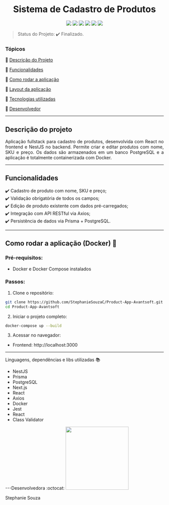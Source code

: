 <h1 align="center"> Sistema de Cadastro de Produtos</h1>

<p align="center">
  <img src="https://img.shields.io/static/v1?label=React&message=React&color=61dafb&style=for-the-badge&logo=react"/>
  <img src="https://img.shields.io/static/v1?label=NestJS&message=NestJs&color=e0234e&style=for-the-badge&logo=nestjs"/>
  <img src="https://img.shields.io/static/v1?label=TypeScript&message=Typescript&color=3178c6&style=for-the-badge&logo=typescript"/>
  <img src="https://img.shields.io/static/v1?label=PostgreSQL&message=Postgresql&color=336791&style=for-the-badge&logo=postgresql"/>
  <img src="https://img.shields.io/static/v1?label=Docker&message=Docker&color=2496ED&style=for-the-badge&logo=docker"/>
  <img src="https://img.shields.io/static/v1?label=Axios&message=Axios&color=5A29E4&style=for-the-badge&logo=axios"/>
</p>

> Status do Projeto: ✔️ Finalizado.

### Tópicos 

:small_blue_diamond: [Descrição do Projeto](#descrição-do-projeto)

:small_blue_diamond: [Funcionalidades](#funcionalidades)

:small_blue_diamond: [Como rodar a aplicação](#como-rodar-a-aplicação-docker)

:small_blue_diamond: [Layout da aplicação](#layout-da-aplicação)

:small_blue_diamond: [Tecnologias utilizadas](#tecnologias-utilizadas-books)

:small_blue_diamond: [Desenvolvedor](#desenvolvedor-octocat)

---

## Descrição do projeto 

<p align="justify">
Aplicação fullstack para cadastro de produtos, desenvolvida com React no frontend e NestJS no backend. Permite criar e editar produtos com nome, SKU e preço. Os dados são armazenados em um banco PostgreSQL e a aplicação é totalmente containerizada com Docker.
</p>

---

## Funcionalidades

:heavy_check_mark: Cadastro de produto com nome, SKU e preço;  
:heavy_check_mark: Validação obrigatória de todos os campos;  
:heavy_check_mark: Edição de produto existente com dados pré-carregados;  
:heavy_check_mark: Integração com API RESTful via Axios;  
:heavy_check_mark: Persistência de dados via Prisma + PostgreSQL.

---

## Como rodar a aplicação (Docker) 🐳

### Pré-requisitos:
- Docker e Docker Compose instalados

### Passos:

1. Clone o repositório:
```bash
git clone https://github.com/StephanieSouzaC/Product-App-Avantsoft.git
cd Product-App-Avantsoft
```

2. Iniciar o projeto completo:
```bash
docker-compose up --build
```

3. Acessar no navegador:
- Frontend: http://localhost:3000


---
Linguagens, dependências e libs utilizadas :books:
- NestJS
- Prisma
- PostgreSQL
- Next.js
- React
- Axios
- Docker
- Jest
- React
- Class Validator

---Desenvolvedora :octocat:
<img src="https://github.com/StephanieSouzaC.png" width=200><br><p>Stephanie Souza</p>
